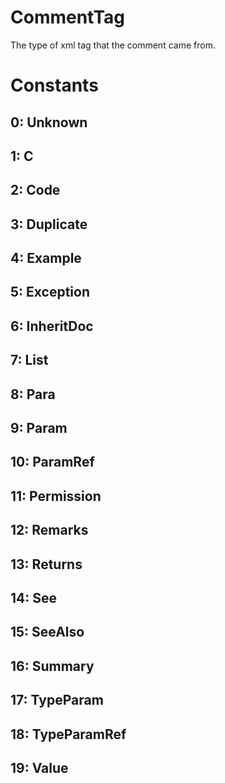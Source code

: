 # CommentTag

The type of xml tag that the comment came from.  

# Constants

## 0: Unknown

## 1: C

## 2: Code

## 3: Duplicate

## 4: Example

## 5: Exception

## 6: InheritDoc

## 7: List

## 8: Para

## 9: Param

## 10: ParamRef

## 11: Permission

## 12: Remarks

## 13: Returns

## 14: See

## 15: SeeAlso

## 16: Summary

## 17: TypeParam

## 18: TypeParamRef

## 19: Value

